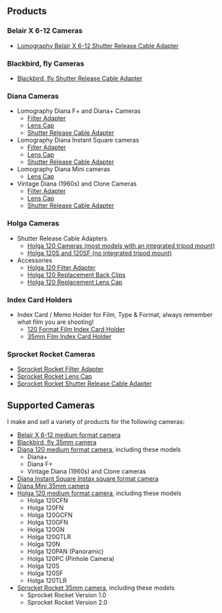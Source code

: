 ## Products

### Belair X 6-12 Cameras ###
- [Lomography Belair X 6-12 Shutter Release Cable Adapter](belair-x-6-12-adapter)

### Blackbird, fly Cameras ###
- [Blackbird, fly Shutter Release Cable Adapter](blackbird-fly-adapter)

### Diana Cameras
- Lomography Diana F+ and Diana+ Cameras
  - [Filter Adapter](diana-f+-filter)
  - [Lens Cap](diana-f+-lens-cap)
  - [Shutter Release Cable Adapter](diana-f+-adapter)
- Lomography Diana Instant Square cameras
  - [Filter Adapter](diana-instant-square-filter)
  - [Lens Cap](diana-instant-square-lens-cap)
  - [Shutter Release Cable Adapter](diana-instant-square-adapter)
- Lomography Diana Mini cameras
  - [Lens Cap](diana-mini-lens-cap)
- Vintage Diana (1960s) and Clone Cameras
  - [Filter Adapter](diana-f+-filter)
  - [Lens Cap](diana-f+-lens-cap)
  - [Shutter Release Cable Adapter](diana-adapter)

### Holga Cameras
- Shutter Release Cable Adapters
  - [Holga 120 Cameras (most models with an integrated tripod mount)](holga-120-adapter)
  - [Holga 120S and 120SF (no integrated tripod mount)](holga-120s-adapter)
- Accessories
  - [Holga 120 Filter Adapter](holga-filter)
  - [Holga 120 Replacement Back Clips](holga-120-back-clips)
  - [Holga 120 Replacement Lens Cap](holga-120-lens-cap)

### Index Card Holders
- Index Card / Memo Holder for Film, Type & Format; always remember what film you are shooting!
  - [120 Format Film Index Card Holder](120-film-index-card-holder)
  - [35mm Film Index Card Holder](35mm-film-index-card-holder)

### Sprocket Rocket Cameras
  - [Sprocket Rocket Filter Adapter](lomography-sprocket-rocket-filter)
  - [Sprocket Rocket Lens Cap](lomography-sprocket-rocket-lens-cap)
  - [Sprocket Rocket Shutter Release Cable Adapter](lomography-sprocket-rocket)

## Supported Cameras
I make and sell a variety of products for the following cameras:

- [Belair X 6-12 medium format camera](http://camera-wiki.org/wiki/Lomography_Belair_X_6-12)
- [Blackbird, fly 35mm camera](http://camera-wiki.org/wiki/Blackbird,_fly)
- [Diana 120 medium format camera](https://en.wikipedia.org/wiki/Diana_(camera)), including these models
  - Diana+
  - Diana F+
  - Vintage Diana (1960s) and Clone cameras
- [Diana Instant Square Instax square format camera](http://camera-wiki.org/wiki/Diana_Instant_Square)
- [Diana Mini 35mm camera](http://camera-wiki.org/wiki/Diana_Mini)
- [Holga 120 medium format camera](https://en.wikipedia.org/wiki/Holga), including these models
  - Holga 120CFN
  - Holga 120FN
  - Holga 120GCFN
  - Holga 120GFN
  - Holga 120GN
  - Holga 120GTLR
  - Holga 120N
  - Holga 120PAN (Panoramic)
  - Holga 120PC (Pinhole Camera)
  - Holga 120S
  - Holga 120SF
  - Holga 120TLR
- [Sprocket Rocket 35mm camera](http://camera-wiki.org/wiki/Lomographic_Sprocket_Rocket), including these models
  - Sprocket Rocket Version 1.0
  - Sprocket Rocket Version 2.0
